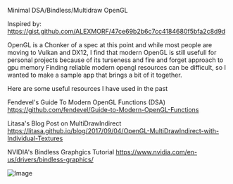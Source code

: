 
Minimal DSA/Bindless/Multidraw OpenGL

Inspired by: https://gist.github.com/ALEXMORF/47ce69b2b6c7cc4184680f5bfa2c8d9d
 
OpenGL is a Chonker of a spec at this point and while most people are moving to Vulkan and DX12,
I find that modern OpenGL is still usefull for personal projects because of its turseness and fire and forget approach to gpu memory
Finding reliable modern opengl resources can be difficult, so I wanted to make a sample app that brings a bit of it together.

Here are some useful resources I have used in the past

Fendevel's Guide To Modern OpenGL Functions (DSA)
https://github.com/fendevel/Guide-to-Modern-OpenGL-Functions
 
Litasa's Blog Post on MultiDrawIndirect
https://litasa.github.io/blog/2017/09/04/OpenGL-MultiDrawIndirect-with-Individual-Textures

NVIDIA's Bindless Graphgics Tutorial
https://www.nvidia.com/en-us/drivers/bindless-graphics/

![Image](https://github.com/JesseFong/github_photos/blob/master/minimal_bindless_opengl.PNG "Triangles Are What We Are Looking At Here... So Many Trianges Drawn So Fast. I Can't Hadle How Fast These Triangles Are Being Drawn.....Dammmmmnnnn")

